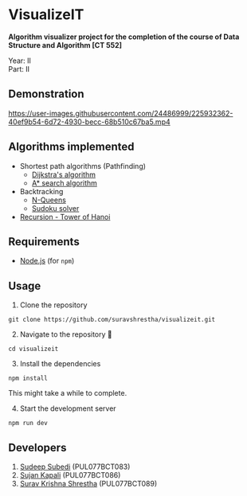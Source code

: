 # VisualizeIT

**Algorithm visualizer project for the completion of the course of Data Structure and Algorithm [CT 552]**

Year: II<br>
Part: II

## Demonstration

https://user-images.githubusercontent.com/24486999/225932362-40ef9b54-6d72-4930-becc-68b510c67ba5.mp4

## Algorithms implemented

- Shortest path algorithms (Pathfinding)
  - [Dijkstra's algorithm](https://en.wikipedia.org/wiki/Dijkstra%27s_algorithm)
  - [A\* search algorithm](https://en.wikipedia.org/wiki/A*_search_algorithm)
- Backtracking
  - [N-Queens](https://en.wikipedia.org/wiki/Eight_queens_puzzle)
  - [Sudoku solver](https://en.wikipedia.org/wiki/Sudoku_solving_algorithms)
- [Recursion - Tower of Hanoi](https://en.wikipedia.org/wiki/Tower_of_Hanoi)

## Requirements

- [Node.js](https://nodejs.org/en/) (for `npm`)

## Usage

1. Clone the repository

```
git clone https://github.com/suravshrestha/visualizeit.git
```

2. Navigate to the repository :open_file_folder:

```
cd visualizeit
```

3. Install the dependencies

```
npm install
```

This might take a while to complete.

4. Start the development server

```
npm run dev
```

## Developers

1. [Sudeep Subedi](https://github.com/nothing-mann) (PUL077BCT083)
2. [Sujan Kapali](https://github.com/Sk47R) (PUL077BCT086)
3. [Surav Krishna Shrestha](https://github.com/suravshrestha) (PUL077BCT089)
